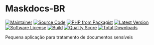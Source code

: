 # Maskdocs-BR


[![Maintainer](http://img.shields.io/badge/maintainer-@itsmelepassos-blue.svg?style=flat-square)](https://twitter.com/itsmelepassos)
[![Source Code](http://img.shields.io/badge/source-itsmelepassos/maskdocs--br-blue.svg?style=flat-square)](https://github.com/itsmelepassos/maskdocs-br)
[![PHP from Packagist](https://img.shields.io/packagist/php-v/itsmelepassos/maskdocs-br.svg?style=flat-square)](https://packagist.org/packages/itsmelepassos/maskdocs-br)
[![Latest Version](https://img.shields.io/github/release/itsmelepassos/maskdocs-br.svg?style=flat-square)](https://github.com/itsmelepassos/maskdocs-br/releases)
[![Software License](https://img.shields.io/badge/license-MIT-brightgreen.svg?style=flat-square)](LICENSE)
[![Build](https://img.shields.io/scrutinizer/build/g/itsmelepassos/maskdocs-br.svg?style=flat-square)](https://scrutinizer-ci.com/g/itsmelepassos/maskdocs-br)
[![Quality Score](https://img.shields.io/scrutinizer/g/itsmelepassos/maskdocs-br.svg?style=flat-square)](https://scrutinizer-ci.com/g/itsmelepassos/maskdocs-br)
[![Total Downloads](https://img.shields.io/packagist/dt/itsmelepassos/maskdocs-br.svg?style=flat-square)](https://packagist.org/packages/itsmelepassos/maskdocs-br)

Pequena aplicação para tratamento de documentos sensíveis
